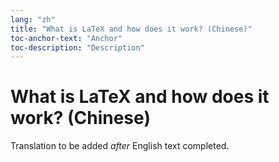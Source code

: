 ```yaml
---
lang: "zh"
title: "What is LaTeX and how does it work? (Chinese)"
toc-anchor-text: "Anchor"
toc-description: "Description"
---
```


# What is LaTeX and how does it work? (Chinese)

Translation to be added _after_ English text completed.
